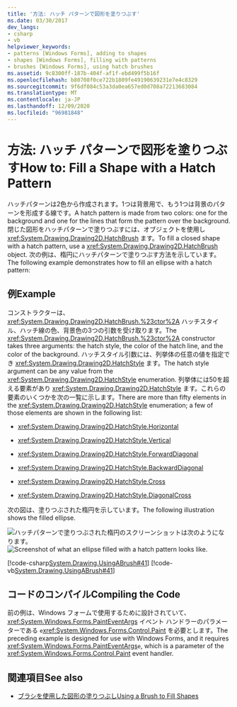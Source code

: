 ```yaml
---
title: '方法: ハッチ パターンで図形を塗りつぶす'
ms.date: 03/30/2017
dev_langs:
- csharp
- vb
helpviewer_keywords:
- patterns [Windows Forms], adding to shapes
- shapes [Windows Forms], filling with patterns
- brushes [Windows Forms], using hatch brushes
ms.assetid: 9c8300ff-187b-404f-af1f-ebd499f5b16f
ms.openlocfilehash: b80708f0ce722b1809fe49190639231e7e4c8329
ms.sourcegitcommit: 9f6df084c53a3da0ea657ed0d708a72213683084
ms.translationtype: MT
ms.contentlocale: ja-JP
ms.lasthandoff: 12/09/2020
ms.locfileid: "96981848"
---
```

# <a name="how-to-fill-a-shape-with-a-hatch-pattern"></a><span data-ttu-id="15365-102">方法: ハッチ パターンで図形を塗りつぶす</span><span class="sxs-lookup"><span data-stu-id="15365-102">How to: Fill a Shape with a Hatch Pattern</span></span>
<span data-ttu-id="15365-103">ハッチパターンは2色から作成されます。1つは背景用で、もう1つは背景のパターンを形成する線です。</span><span class="sxs-lookup"><span data-stu-id="15365-103">A hatch pattern is made from two colors: one for the background and one for the lines that form the pattern over the background.</span></span> <span data-ttu-id="15365-104">閉じた図形をハッチパターンで塗りつぶすには、オブジェクトを使用し <xref:System.Drawing.Drawing2D.HatchBrush> ます。</span><span class="sxs-lookup"><span data-stu-id="15365-104">To fill a closed shape with a hatch pattern, use a <xref:System.Drawing.Drawing2D.HatchBrush> object.</span></span> <span data-ttu-id="15365-105">次の例は、楕円にハッチパターンで塗りつぶす方法を示しています。</span><span class="sxs-lookup"><span data-stu-id="15365-105">The following example demonstrates how to fill an ellipse with a hatch pattern:</span></span>  
  
## <a name="example"></a><span data-ttu-id="15365-106">例</span><span class="sxs-lookup"><span data-stu-id="15365-106">Example</span></span>  
 <span data-ttu-id="15365-107">コンストラクターは、 <xref:System.Drawing.Drawing2D.HatchBrush.%23ctor%2A> ハッチスタイル、ハッチ線の色、背景色の3つの引数を受け取ります。</span><span class="sxs-lookup"><span data-stu-id="15365-107">The <xref:System.Drawing.Drawing2D.HatchBrush.%23ctor%2A> constructor takes three arguments: the hatch style, the color of the hatch line, and the color of the background.</span></span> <span data-ttu-id="15365-108">ハッチスタイル引数には、列挙体の任意の値を指定でき <xref:System.Drawing.Drawing2D.HatchStyle> ます。</span><span class="sxs-lookup"><span data-stu-id="15365-108">The hatch style argument can be any value from the <xref:System.Drawing.Drawing2D.HatchStyle> enumeration.</span></span> <span data-ttu-id="15365-109">列挙体には50を超える要素があり <xref:System.Drawing.Drawing2D.HatchStyle> ます。これらの要素のいくつかを次の一覧に示します。</span><span class="sxs-lookup"><span data-stu-id="15365-109">There are more than fifty elements in the <xref:System.Drawing.Drawing2D.HatchStyle> enumeration; a few of those elements are shown in the following list:</span></span>  
  
- <xref:System.Drawing.Drawing2D.HatchStyle.Horizontal>  
  
- <xref:System.Drawing.Drawing2D.HatchStyle.Vertical>  
  
- <xref:System.Drawing.Drawing2D.HatchStyle.ForwardDiagonal>  
  
- <xref:System.Drawing.Drawing2D.HatchStyle.BackwardDiagonal>  
  
- <xref:System.Drawing.Drawing2D.HatchStyle.Cross>  
  
- <xref:System.Drawing.Drawing2D.HatchStyle.DiagonalCross>  
  
 <span data-ttu-id="15365-110">次の図は、塗りつぶされた楕円を示しています。</span><span class="sxs-lookup"><span data-stu-id="15365-110">The following illustration shows the filled ellipse.</span></span>  
  
  <span data-ttu-id="15365-111">![ハッチパターンで塗りつぶされた楕円のスクリーンショットは次のようになります。](./media/how-to-fill-a-shape-with-a-hatch-pattern/ellipse-filled-hatch.png "hatch1")</span><span class="sxs-lookup"><span data-stu-id="15365-111">![Screenshot of what an ellipse filled with a hatch pattern looks like.](./media/how-to-fill-a-shape-with-a-hatch-pattern/ellipse-filled-hatch.png "hatch1")</span></span>
  
 [!code-csharp[System.Drawing.UsingABrush#41](~/samples/snippets/csharp/VS_Snippets_Winforms/System.Drawing.UsingABrush/CS/Class1.cs#41)]
 [!code-vb[System.Drawing.UsingABrush#41](~/samples/snippets/visualbasic/VS_Snippets_Winforms/System.Drawing.UsingABrush/VB/Class1.vb#41)]  
  
## <a name="compiling-the-code"></a><span data-ttu-id="15365-112">コードのコンパイル</span><span class="sxs-lookup"><span data-stu-id="15365-112">Compiling the Code</span></span>  
 <span data-ttu-id="15365-113">前の例は、Windows フォームで使用するために設計されていて、<xref:System.Windows.Forms.PaintEventArgs> イベント ハンドラーのパラメーターである `e`<xref:System.Windows.Forms.Control.Paint> を必要とします。</span><span class="sxs-lookup"><span data-stu-id="15365-113">The preceding example is designed for use with Windows Forms, and it requires <xref:System.Windows.Forms.PaintEventArgs>`e`, which is a parameter of the <xref:System.Windows.Forms.Control.Paint> event handler.</span></span>  
  
## <a name="see-also"></a><span data-ttu-id="15365-114">関連項目</span><span class="sxs-lookup"><span data-stu-id="15365-114">See also</span></span>

- [<span data-ttu-id="15365-115">ブラシを使用した図形の塗りつぶし</span><span class="sxs-lookup"><span data-stu-id="15365-115">Using a Brush to Fill Shapes</span></span>](using-a-brush-to-fill-shapes.md)
